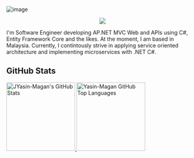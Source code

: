![image](https://user-images.githubusercontent.com/25144992/197199575-34ed7d90-d876-4b4f-9516-0713a90a120e.png)
 
 <p align="center"> <a href="https://www.linkedin.com/in/yasin-magan-3a1522ba/"><img src="https://img.shields.io/badge/-LinkedIn-2D2B55?style=flat-square&logo=linkedin&logoColor=white"/></a></p>

I'm Software Engineer developing AP.NET MVC Web  and APIs using C#, Entity Framework Core and the likes. At the moment, I am based in Malaysia. Currently, I contintously strive in applying service oriented architecture and  implementing microservices with .NET C#. 

## GitHub Stats

<a href="https://github.com/yasin-magan">
  <img height="180em" src="https://github-readme-stats.vercel.app/api?username=Yasin-Magan&show_icons=true&theme=shades-of-purple&count_private=true" 
       alt="JYasin-Magan's GitHub Stats" />
  <img height="180em" src="https://github-readme-stats.vercel.app/api/top-langs/?username=Yasin-Magan&theme=shades-of-purple&layout=compact" 
    alt="Yasin-Magan GitHub Top Languages" />
</a>
